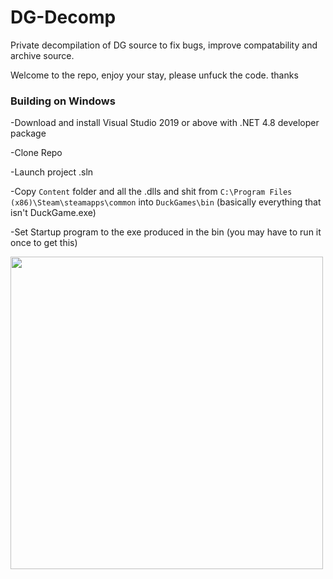 # DG-Decomp
Private decompilation of DG source to fix bugs, improve compatability and archive source.

Welcome to the repo, enjoy your stay, please unfuck the code. thanks 


### Building on Windows

-Download and install Visual Studio 2019 or above with .NET 4.8 developer package

-Clone Repo

-Launch project .sln 

-Copy `Content` folder and all the .dlls and shit from `C:\Program Files (x86)\Steam\steamapps\common` into `DuckGames\bin` 
(basically everything that isn't DuckGame.exe)

-Set Startup program to the exe produced in the bin (you may have to run it once to get this) 

<img src="https://user-images.githubusercontent.com/22122579/182766499-9b46ee7a-1291-4fbc-8c3e-7d7467ab8411.png" width="500">
